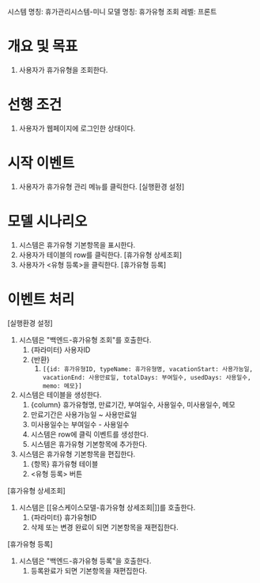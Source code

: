 시스템 명칭: 휴가관리시스템-미니
모델 명칭:  휴가유형 조회
레벨: 프론트

# 개요 및 목표
1. 사용자가 휴가유형을 조회한다.

# 선행 조건
1. 사용자가 웹페이지에 로그인한 상태이다.

# 시작 이벤트
1. 사용자가 휴가유형 관리 메뉴를 클릭한다. [실행환경 설정]

# 모델 시나리오
1. 시스템은 휴가유형 기본항목을 표시한다.
2. 사용자가 테이블의 row를 클릭한다. [휴가유형 상세조회]
3. 사용자가 <유형 등록>을 클릭한다. [휴가유형 등록]

# 이벤트 처리
[실행환경 설정]
1. 시스템은 "백엔드-휴가유형 조회"를 호출한다.
	1. {파라미터} 사용자ID
	2. {반환} 
		1. ```[{id: 휴가유형ID, typeName: 휴가유형명, vacationStart: 사용가능일, vacationEnd: 사용만료일, totalDays: 부여일수, usedDays: 사용일수, memo: 메모}]```
2. 시스템은 테이블을 생성한다.
	1. {column} 휴가유형명, 만료기간, 부여일수, 사용일수, 미사용일수, 메모
	2. 만료기간은 사용가능일 ~ 사용만료일
	3. 미사용일수는 부여일수 - 사용일수
	4. 시스템은 row에 클릭 이벤트를 생성한다.
	5. 시스템은 휴가유형 기본항목에 추가한다.
3. 시스템은 휴가유형 기본항목을 편집한다.
	1. {항목} 휴가유형 테이블
	2. <유형 등록> 버튼

[휴가유형 상세조회]
1. 시스템은 [[유스케이스모델-휴가유형 상세조회|]]를 호출한다.
	1. {파라미터} 휴가유형ID
	2. 삭제 또는 변경 완료이 되면 기본항목을 재편집한다.

[휴가유형 등록]
1. 시스템은 "백엔드-휴가유형 등록"을 호출한다.
	1. 등록완료가 되면 기본항목을 재편집한다.